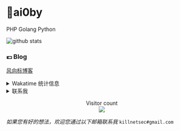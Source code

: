 # 🐤ai0by

PHP Golang Python

![github stats](https://github-readme-stats.vercel.app/api?username=ai0by&&show_icons=true&&title_color=1abc9c&&icon_color=1abc9c)


### 💷 Blog

[风向标博客](https://sbcoder.cn)


<details>

<summary>Wakatime 统计信息</summary>


<!--START_SECTION:waka-->

- **想成为架构师的初学者**
- **需要不断学习的奋斗者**

![Lines of code](https://img.shields.io/badge/I%20am%20Written-104563%20lines%20of%20code-blue)

<!--END_SECTION:waka-->

</details>

<details>

<summary>联系我</summary>

- 邮箱：killnetsec@gmail.com
- TG  ：ai0by 


风向标博客 (👇扫一扫更方便👇)
![](https://api.46wz.com/qrcode.php?url=https://sbcoder.cn)

</details>

<p align="center"> 
  Visitor count<br>
  <img src="https://profile-counter.glitch.me/ai0by/count.svg" />
</p>

*如果您有好的想法，欢迎您通过以下邮箱联系我* `killnetsec#gmail.com`
